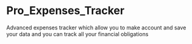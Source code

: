 # Pro_Expenses_Tracker
Advanced expenses tracker which allow you to make account and save your data and you can track all your financial obligations
